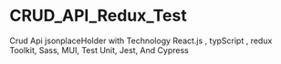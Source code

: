 # CRUD_API_Redux_Test
Crud Api jsonplaceHolder with  Technology React.js  , typScript  , redux Toolkit, Sass,  MUI, Test Unit, Jest, And Cypress 
